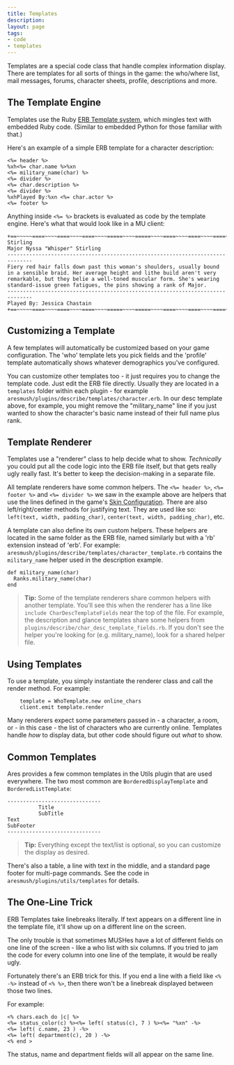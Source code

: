 ```yaml
---
title: Templates
description:
layout: page
tags: 
- code
- templates
---
```


Templates are a special code class that handle complex information display.  There are templates for all sorts of things in the game:  the who/where list, mail messages, forums, character sheets, profile, descriptions and more.

## The Template Engine

Templates use the Ruby [ERB Template system](http://www.stuartellis.name/articles/erb/), which mingles text with embedded Ruby code.  (Similar to embedded Python for those familiar with that.)

Here's an example of a simple ERB template for a character description:

    <%= header %>
    %xh<%= char.name %>%xn
    <%= military_name(char) %>
    <%= divider %>
    <%= char.description %>
    <%= divider %>
    %xhPlayed By:%xn <%= char.actor %>
    <%= footer %>

Anything inside `<%= %>` brackets is evaluated as code by the template engine.   Here's what that would look like in a MU client:

    +==~~~~~====~~~~====~~~~====~~~~=====~~~~=====~~~~====~~~~====~~~~====~~~~~==+
    Stirling
    Major Nyssa "Whisper" Stirling
    ------------------------------------------------------------------------------
    Fiery red hair falls down past this woman's shoulders, usually bound in a sensible braid. Her average height and lithe build aren't very remarkable, but they belie a well-toned muscular form. She's wearing standard-issue green fatigues, the pins showing a rank of Major.
    ------------------------------------------------------------------------------
    Played By: Jessica Chastain
    +==~~~~~====~~~~====~~~~====~~~~=====~~~~=====~~~~====~~~~====~~~~====~~~~~==+

## Customizing a Template

A few templates will automatically be customized based on your game configuration.  The 'who' template lets you pick fields and the 'profile' template automatically shows whatever demographics you've configured.

You can customize other templates too - it just requires you to change the template code.  Just edit the ERB file directly.  Usually they are located in a `templates` folder within each plugin - for example `aresmush/plugins/describe/templates/character.erb`.   In our desc template above, for example, you might remove the "military_name" line if you just wanted to show the character's basic name instead of their full name plus rank.

## Template Renderer

Templates use a "renderer" class to help decide what to show.  *Technically* you could put all the code logic into the ERB file itself, but that gets really ugly really fast.  It's better to keep the decision-making in a separate file.

All template renderers have some common helpers.   The `<%= header %>`, `<%= footer %>` and `<%= divider %>` we saw in the example above are helpers that use the lines defined in the game's [Skin Configuration](/tutorials/config/skin).  There are also left/right/center methods for justifying text.  They are used like so: `left(text, width, padding_char)`, `center(text, width, padding_char)`, etc.

A template can also define its own custom helpers.  These helpers are located in the same folder as the ERB file, named similarly but with a 'rb' extension instead of 'erb'.  For example:  `aresmush/plugins/describe/templates/character_template.rb` contains the `military_name` helper used in the description example.

    def military_name(char)
      Ranks.military_name(char)
    end

> <i class="fa fa-info-circle"></i> **Tip:** Some of the template renderers share common helpers with another template.  You'll see this when the renderer has a line like `include CharDescTemplateFields` near the top of the file.  For example, the description and glance templates share some helpers from `plugins/describe/char_desc_template_fields.rb`.  If you don't see the helper you're looking for (e.g. military_name), look for a shared helper file.

## Using Templates

To use a template, you simply instantiate the renderer class and call the render method.  For example:

        template = WhoTemplate.new online_chars
        client.emit template.render

Many renderers expect some parameters passed in - a character, a room, or - in this case - the list of characters who are currently online.  Templates handle _how_ to display data, but other code should figure out _what_ to show.

## Common Templates

Ares provides a few common templates in the Utils plugin that are used everywhere.  The two most common are `BorderedDisplayTemplate` and `BorderedListTemplate`:

    ------------------------------
              Title
              SubTitle
    Text
    SubFooter
    ------------------------------

> <i class="fa fa-info-circle"></i> **Tip:** Everything except the text/list is optional, so you can customize the display as desired.

There's also a table, a line with text in the middle, and a standard page footer for multi-page commands.  See the code in `aresmush/plugins/utils/templates` for details.

## The One-Line Trick

ERB Templates take linebreaks literally.  If text appears on a different line in the template file, it'll show up on a different line on the screen.

The only trouble is that sometimes MUSHes have a lot of different fields on one line of the screen - like a who list with six columns.  If you tried to jam the code for every column into one line of the template, it would be really ugly.

Fortunately there's an ERB trick for this.  If you end a line with a field like `<% -%>` instead of `<% %>`, then there won't be a linebreak displayed between those two lines.

For example: 
 
    <% chars.each do |c| %>
    <%= status_color(c) %><%= left( status(c), 7 ) %><%= "%xn" -%>
    <%= left( c.name, 23 ) -%>
    <%= left( department(c), 20 ) -%>
    <% end >

The status, name and department fields will all appear on the same line.